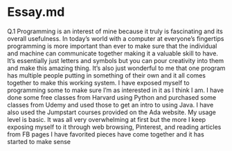 # Essay.md
Q.1 Programming is an interest of mine because it truly is fascinating and its overall usefulness.  In today’s world with a computer at everyone’s fingertips programming is more important than ever to make sure that the individual and machine can communicate together making it a valuable skill to have. It’s essentially just letters and symbols but you can pour creativity into them and make this amazing thing. It’s also just wonderful to me that one program has multiple people putting in something of their own and it all comes together to make this working system. I have exposed myself to programming some to make sure I’m as interested in it as I think I am. I have done some free classes from Harvard using Python and purchased some classes from Udemy and used those to get an intro to using Java. I have also used the Jumpstart courses provided on the Ada website.  My usage level is basic. It was all very overwhelming at first but the more I keep exposing myself to it through web browsing, Pinterest, and reading articles from FB pages I have favorited pieces have come together and it has started to make sense
